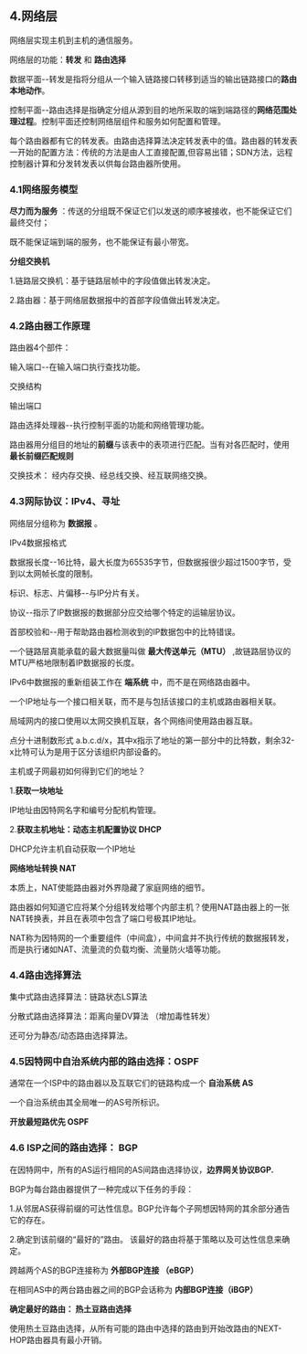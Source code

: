 ## 4.网络层

网络层实现主机到主机的通信服务。

网络层的功能：**转发** 和 **路由选择**

数据平面--转发是指将分组从一个输入链路接口转移到适当的输出链路接口的**路由本地动作**。

控制平面--路由选择是指确定分组从源到目的地所采取的端到端路径的**网络范围处理过程**。控制平面还控制网络层组件和服务如何配置和管理。

每个路由器都有它的转发表。由路由选择算法决定转发表中的值。路由器的转发表一开始的配置方法：传统的方法是由人工直接配置,但容易出错；SDN方法，远程控制器计算和分发转发表以供每台路由器所使用。


### 4.1网络服务模型

**尽力而为服务** ：传送的分组既不保证它们以发送的顺序被接收，也不能保证它们最终交付；

既不能保证端到端的服务，也不能保证有最小带宽。

**分组交换机** 

1.链路层交换机：基于链路层帧中的字段值做出转发决定。

2.路由器：基于网络层数据报中的首部字段值做出转发决定。



### 4.2路由器工作原理

路由器4个部件：

输入端口--在输入端口执行查找功能。

交换结构

输出端口

路由选择处理器--执行控制平面的功能和网络管理功能。



路由器用分组目的地址的**前缀**与该表中的表项进行匹配。当有对各匹配时，使用 **最长前缀匹配规则** 



交换技术： 经内存交换、经总线交换、经互联网络交换。



### 4.3网际协议：IPv4、寻址

网络层分组称为 **数据报** 。

IPv4数据报格式

数据报长度--16比特，最大长度为65535字节，但数据报很少超过1500字节，受到以太网帧长度的限制。

标识、标志、片偏移--与IP分片有关。

协议--指示了IP数据报的数据部分应交给哪个特定的运输层协议。

首部校验和--用于帮助路由器检测收到的IP数据包中的比特错误。



一个链路层真能承载的最大数据量叫做 **最大传送单元（MTU）** ,故链路层协议的MTU严格地限制着IP数据报的长度。

IPv6中数据报的重新组装工作在 **端系统** 中，而不是在网络路由器中。

一个IP地址与一个接口相关联，而不是与包括该接口的主机或路由器相关联。

局域网内的接口使用以太网交换机互联，各个网络间使用路由器互联。

点分十进制数形式 a.b.c.d/x，其中x指示了地址的第一部分中的比特数，剩余32-x比特可认为是用于区分该组织内部设备的。



主机或子网最初如何得到它们的地址？

1.**获取一块地址**

IP地址由因特网名字和编号分配机构管理。

2.**获取主机地址：动态主机配置协议 DHCP**

DHCP允许主机自动获取一个IP地址





**网络地址转换 NAT**

本质上，NAT使能路由器对外界隐藏了家庭网络的细节。

路由器如何知道它应将某个分组转发给哪个内部主机？使用NAT路由器上的一张NAT转换表，并且在表项中包含了端口号极其IP地址。

NAT称为因特网的一个重要组件（中间盒），中间盒并不执行传统的数据报转发，而是执行诸如NAT、流量流的负载均衡、流量防火墙等功能。

 

### 4.4路由选择算法

集中式路由选择算法：链路状态LS算法

分散式路由选择算法：距离向量DV算法 （增加毒性转发）

还可分为静态/动态路由选择算法。



### 4.5因特网中自治系统内部的路由选择：OSPF

通常在一个ISP中的路由器以及互联它们的链路构成一个 **自治系统 AS**

一个自治系统由其全局唯一的AS号所标识。



**开放最短路优先 OSPF**



### 4.6 ISP之间的路由选择： BGP

在因特网中，所有的AS运行相同的AS间路由选择协议，**边界网关协议BGP.**

BGP为每台路由器提供了一种完成以下任务的手段：

1.从邻居AS获得前缀的可达性信息。BGP允许每个子网想因特网的其余部分通告它的存在。

2.确定到该前缀的“最好的”路由。 该最好的路由将基于策略以及可达性信息来确定。



跨越两个AS的BGP连接称为 **外部BGP连接 （eBGP）**

在相同AS中的两台路由器之间的BGP会话称为 **内部BGP连接（iBGP）**



**确定最好的路由： 热土豆路由选择**

使用热土豆路由选择，从所有可能的路由中选择的路由到开始改路由的NEXT-HOP路由器具有最小开销。







